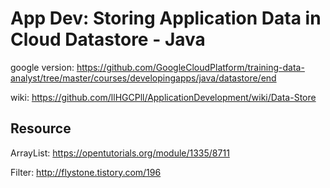 # App Dev: Storing Application Data in Cloud Datastore - Java

google version: https://github.com/GoogleCloudPlatform/training-data-analyst/tree/master/courses/developingapps/java/datastore/end


wiki: https://github.com/llHGCPll/ApplicationDevelopment/wiki/Data-Store

## Resource
ArrayList: https://opentutorials.org/module/1335/8711    

Filter: http://flystone.tistory.com/196
